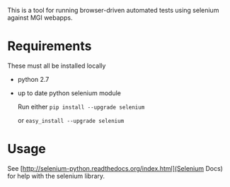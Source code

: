 This is a tool for running browser-driven automated tests using selenium against MGI webapps.

# Requirements
These must all be installed locally

 * python 2.7
 * up to date python selenium module

    Run either
    ``pip install --upgrade selenium``
    
    or
    ``easy_install --upgrade selenium``


# Usage
See [http://selenium-python.readthedocs.org/index.html](Selenium Docs) for help with the selenium library.
